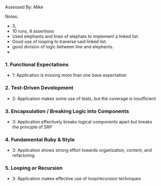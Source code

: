 Assessed By: Mike

Notes:
* 3,
* 10 runs, 8 assertions
* Used elephants and lines of elephats to implement a linked list.
* Good use of looping to traverse said linked list.
* good division of logic between line and elephants.
*


### 1. Functional Expectations

* 1: Application is missing more than one base expectation

### 2. Test-Driven Development

* 2: Application makes some use of tests, but the coverage is insufficient

### 3. Encapsulation / Breaking Logic into Components

* 3: Application effectively breaks logical components apart but breaks the principle of SRP

### 4. Fundamental Ruby & Style

* 3:  Application shows strong effort towards organization, content, and refactoring

### 5. Looping *or* Recursion

* 3: Application makes effective use of loop/recursion techniques
